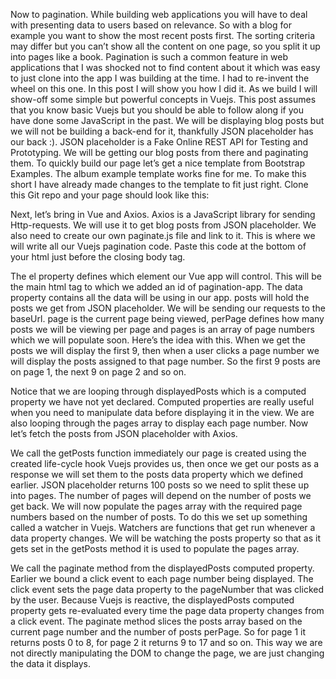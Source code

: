 Now to pagination. While building web applications you will have to deal with presenting data to users based on relevance. So with a blog for example you want to show the most recent posts first. The sorting criteria may differ but you can’t show all the content on one page, so you split it up into pages like a book. Pagination is such a common feature in web applications that I was shocked not to find content about it which was easy to just clone into the app I was building at the time. I had to re-invent the wheel on this one. In this post I will show you how I did it. As we build I will show-off some simple but powerful concepts in Vuejs.
This post assumes that you know basic Vuejs but you should be able to follow along if you have done some JavaScript in the past. We will be displaying blog posts but we will not be building a back-end for it, thankfully JSON placeholder has our back :). JSON placeholder is a Fake Online REST API for Testing and Prototyping. We will be getting our blog posts from there and paginating them. To quickly build our page let’s get a nice template from Bootstrap Examples. The album example template works fine for me. To make this short I have already made changes to the template to fit just right. Clone this Git repo and your page should look like this:

Next, let’s bring in Vue and Axios. Axios is a JavaScript library for sending Http-requests. We will use it to get blog posts from JSON placeholder. We also need to create our own paginate.js file and link to it. This is where we will write all our Vuejs pagination code. Paste this code at the bottom of your html just before the closing body tag.

The el property defines which element our Vue app will control. This will be the main html tag to which we added an id of pagination-app. The data property contains all the data will be using in our app. posts will hold the posts we get from JSON placeholder. We will be sending our requests to the baseUrl. page is the current page being viewed, perPage defines how many posts we will be viewing per page and pages is an array of page numbers which we will populate soon.
Here’s the idea with this. When we get the posts we will display the first 9, then when a user clicks a page number we will display the posts assigned to that page number. So the first 9 posts are on page 1, the next 9 on page 2 and so on.

Notice that we are looping through displayedPosts which is a computed property we have not yet declared. Computed properties are really useful when you need to manipulate data before displaying it in the view. We are also looping through the pages array to display each page number.
Now let’s fetch the posts from JSON placeholder with Axios.

We call the getPosts function immediately our page is created using the created life-cycle hook Vuejs provides us, then once we get our posts as a response we will set them to the posts data property which we defined earlier. JSON placeholder returns 100 posts so we need to split these up into pages. The number of pages will depend on the number of posts we get back.
We will now populate the pages array with the required page numbers based on the number of posts. To do this we set up something called a watcher in Vuejs. Watchers are functions that get run whenever a data property changes. We will be watching the posts property so that as it gets set in the getPosts method it is used to populate the pages array.

We call the paginate method from the displayedPosts computed property. Earlier we bound a click event to each page number being displayed. The click event sets the page data property to the pageNumber that was clicked by the user. Because Vuejs is reactive, the displayedPosts computed property gets re-evaluated every time the page data property changes from a click event.
The paginate method slices the posts array based on the current page number and the number of posts perPage. So for page 1 it returns posts 0 to 8, for page 2 it returns 9 to 17 and so on. This way we are not directly manipulating the DOM to change the page, we are just changing the data it displays.

